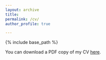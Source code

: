 ```yaml
---
layout: archive
title: 
permalink: /cv/
author_profile: true

---
```


{% include base_path %}


You can download a PDF copy of my CV [here](/files/CV_TK.pdf).
